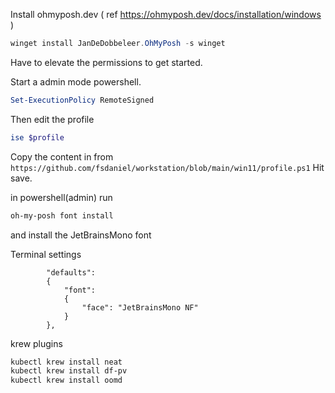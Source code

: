 Install ohmyposh.dev ( ref https://ohmyposh.dev/docs/installation/windows )
```powershell
winget install JanDeDobbeleer.OhMyPosh -s winget
```

Have to elevate the permissions to get started.

Start a admin mode powershell.
```powershell
Set-ExecutionPolicy RemoteSigned
```

Then edit the profile
```powershell
ise $profile
```

Copy the content in from `https://github.com/fsdaniel/workstation/blob/main/win11/profile.ps1`
Hit save.

in powershell(admin) run
```powershell
oh-my-posh font install
```
and install the JetBrainsMono font

Terminal settings
```
        "defaults": 
        {
            "font": 
            {
                "face": "JetBrainsMono NF"
            }
        },
```

krew plugins
```bash
kubectl krew install neat
kubectl krew install df-pv
kubectl krew install oomd
```
